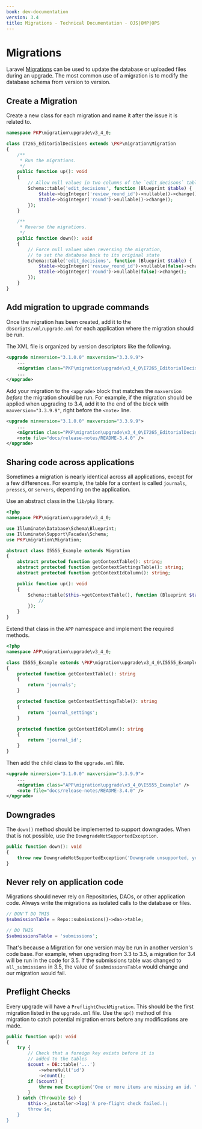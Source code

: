 ```yaml
---
book: dev-documentation
version: 3.4
title: Migrations - Technical Documentation - OJS|OMP|OPS
---
```


# Migrations

Laravel [Migrations](https://laravel.com/docs/9.x/migrations) can be used to update the database or uploaded files during an upgrade. The most common use of a migration is to modify the database schema from version to version.

## Create a Migration

Create a new class for each migration and name it after the issue it is related to.

```php
namespace PKP\migration\upgrade\v3_4_0;

class I7265_EditorialDecisions extends \PKP\migration\Migration
{
    /**
     * Run the migrations.
     */
    public function up(): void
    {
        // Allow null values in two columns of the `edit_decisons` table
        Schema::table('edit_decisions', function (Blueprint $table) {
            $table->bigInteger('review_round_id')->nullable()->change();
            $table->bigInteger('round')->nullable()->change();
        });
    }

    /**
     * Reverse the migrations.
     */
    public function down(): void
    {
        // Force null values when reversing the migration,
        // to set the database back to its original state
        Schema::table('edit_decisions', function (Blueprint $table) {
            $table->bigInteger('review_round_id')->nullable(false)->change();
            $table->bigInteger('round')->nullable(false)->change();
        });
    }
}
```

## Add migration to upgrade commands

Once the migration has been created, add it to the `dbscripts/xml/upgrade.xml` for each application where the migration should be run.

The XML file is organized by version descriptors like the following.

```xml
<upgrade minversion="3.1.0.0" maxversion="3.3.9.9">
    ...
    <migration class="PKP\migration\upgrade\v3_4_0\I7265_EditorialDecisions" />
    ...
</upgrade>
```

Add your migration to the `<upgrade>` block that matches the `maxversion` _before_ the migration should be run. For example, if the migration should be applied when upgrading to 3.4, add it to the end of the block with `maxversion="3.3.9.9"`, right before the `<note>` line.

```xml
<upgrade minversion="3.1.0.0" maxversion="3.3.9.9">
    ...
    <migration class="PKP\migration\upgrade\v3_4_0\I7265_EditorialDecisions" />
    <note file="docs/release-notes/README-3.4.0" />
</upgrade>
```

## Sharing code across applications

Sometimes a migration is nearly identical across all applications, except for a few differences. For example, the table for a context is called `journals`, `presses`, or `servers`, depending on the application.

Use an abstract class in the `lib/pkp` library.

```php
<?php
namespace PKP\migration\upgrade\v3_4_0;

use Illuminate\Database\Schema\Blueprint;
use Illuminate\Support\Facades\Schema;
use PKP\migration\Migration;

abstract class I5555_Example extends Migration
{
    abstract protected function getContextTable(): string;
    abstract protected function getContextSettingsTable(): string;
    abstract protected function getContextIdColumn(): string;

    public function up(): void
    {
        Schema::table($this->getContextTable(), function (Blueprint $table) {
            //
        });
    }
}
```

Extend that class in the `APP` namespace and implement the required methods.

```php
<?php
namespace APP\migration\upgrade\v3_4_0;

class I5555_Example extends \PKP\migration\upgrade\v3_4_0\I5555_Example
{
    protected function getContextTable(): string
    {
        return 'journals';
    }

    protected function getContextSettingsTable(): string
    {
        return 'journal_settings';
    }

    protected function getContextIdColumn(): string
    {
        return 'journal_id';
    }
}
```

Then add the child class to the `upgrade.xml` file.

```xml
<upgrade minversion="3.1.0.0" maxversion="3.3.9.9">
    ...
    <migration class="APP\migration\upgrade\v3_4_0\I5555_Example" />
    <note file="docs/release-notes/README-3.4.0" />
</upgrade>
```

## Downgrades

The `down()` method should be implemented to support downgrades. When that is not possible, use the `DowngradeNotSupportedException`.

```php
public function down(): void
{
    throw new DowngradeNotSupportedException('Downgrade unsupported, you will need to restore from backup');
}
```

## Never rely on application code

Migrations should never rely on Repositories, DAOs, or other application code. Always write the migrations as isolated calls to the database or files.

```php
// DON'T DO THIS
$submissionTable = Repo::submissions()->dao->table;

// DO THIS
$submissionsTable = 'submissions';
```

That's because a Migration for one version may be run in another version's code base. For example, when upgrading from 3.3 to 3.5, a migration for 3.4 will be run in the code for 3.5. If the submissions table was changed to `all_submissions` in 3.5, the value of `$submissionsTable` would change and our migration would fail.

## Preflight Checks

Every upgrade will have a `PreflightCheckMigration`. This should be the first migration listed in the `upgrade.xml` file. Use the `up()` method of this migration to catch potential migration errors before any modifications are made.

```php
public function up(): void
{
    try {
        // Check that a foreign key exists before it is
        // added to the tables
        $count = DB::table('...')
            ->whereNull('id')
            ->count();
        if ($count) {
            throw new Exception('One or more items are missing an id. You must remove these items before upgrading.');
        }
    } catch (Throwable $e) {
        $this->_installer->log('A pre-flight check failed.);
        throw $e;
    }
}
```
